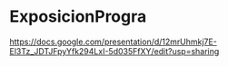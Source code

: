 # ExposicionProgra
https://docs.google.com/presentation/d/12mrUhmkj7E-El3Tz_JDTJFpyYfk294LxI-5d035FfXY/edit?usp=sharing
